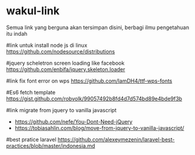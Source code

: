 # wakul-link
Semua link yang berguna akan tersimpan disini, berbagi ilmu pengetahuan itu indah

#link untuk install node js di linux
https://github.com/nodesource/distributions

#jquery scheletron screen loading like facebook https://github.com/enbifa/jquery.skeleton.loader

#link fix font error on wps 
https://github.com/IamDH4/ttf-wps-fonts

#Es6 fetch template 
https://gist.github.com/robvolk/99057492b8fd4d7d574bd89e4bde9f3b

#link migrate from jquery to vanilla javascript
* https://github.com/nefe/You-Dont-Need-jQuery
* https://tobiasahlin.com/blog/move-from-jquery-to-vanilla-javascript/

#best pratice laravel
https://github.com/alexeymezenin/laravel-best-practices/blob/master/indonesia.md
